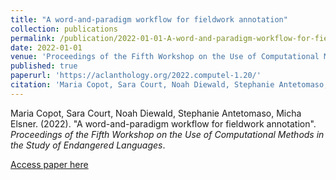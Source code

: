 ```yaml
---
title: "A word-and-paradigm workflow for fieldwork annotation"
collection: publications
permalink: /publication/2022-01-01-A-word-and-paradigm-workflow-for-fieldwork-annotat
date: 2022-01-01
venue: 'Proceedings of the Fifth Workshop on the Use of Computational Methods in the Study of Endangered Languages'
published: true
paperurl: 'https://aclanthology.org/2022.computel-1.20/'
citation: 'Maria Copot, Sara Court, Noah Diewald, Stephanie Antetomaso, Micha Elsner. (2022). &quot;A word-and-paradigm workflow for fieldwork annotation&quot;. <i>Proceedings of the Fifth Workshop on the Use of Computational Methods in the Study of Endangered Languages</i>.'
---
```


Maria Copot, Sara Court, Noah Diewald, Stephanie Antetomaso, Micha Elsner. (2022). "A word-and-paradigm workflow for fieldwork annotation". <i>Proceedings of the Fifth Workshop on the Use of Computational Methods in the Study of Endangered Languages</i>.

[Access paper here](https://aclanthology.org/2022.computel-1.20/)
